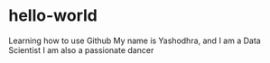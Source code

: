 # hello-world
Learning how to use Github
My name is Yashodhra, and I am a Data Scientist
I am also a passionate dancer
